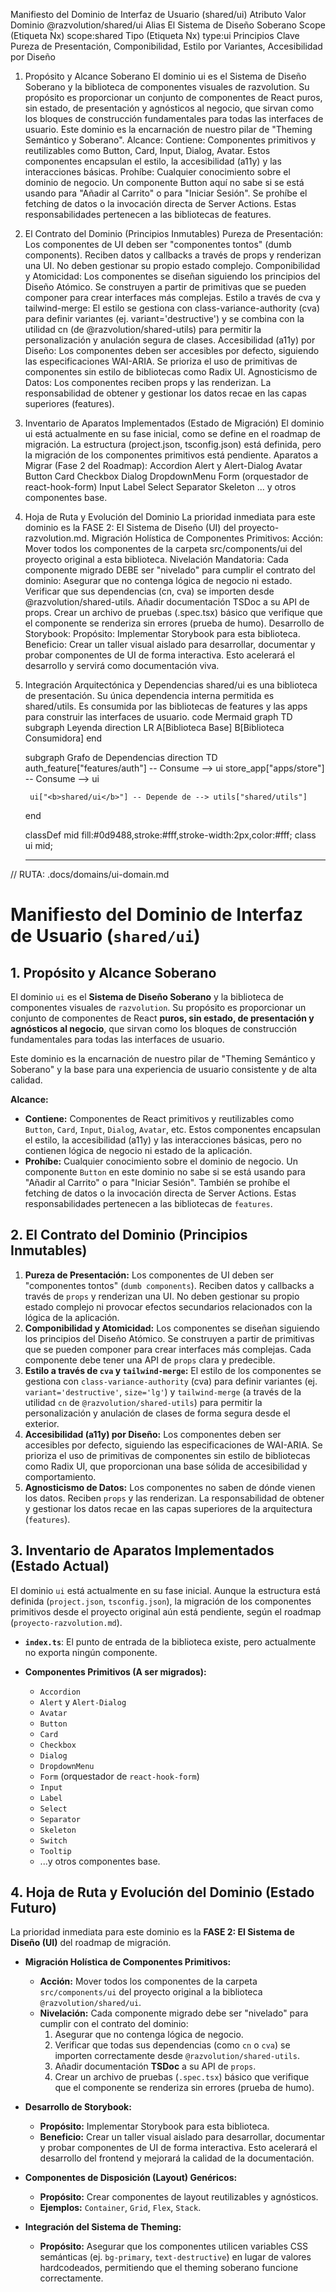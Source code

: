 Manifiesto del Dominio de Interfaz de Usuario (shared/ui)
Atributo	Valor
Dominio	@razvolution/shared/ui
Alias	El Sistema de Diseño Soberano
Scope (Etiqueta Nx)	scope:shared
Tipo (Etiqueta Nx)	type:ui
Principios Clave	Pureza de Presentación, Componibilidad, Estilo por Variantes, Accesibilidad por Diseño
1. Propósito y Alcance Soberano
El dominio ui es el Sistema de Diseño Soberano y la biblioteca de componentes visuales de razvolution. Su propósito es proporcionar un conjunto de componentes de React puros, sin estado, de presentación y agnósticos al negocio, que sirvan como los bloques de construcción fundamentales para todas las interfaces de usuario.
Este dominio es la encarnación de nuestro pilar de "Theming Semántico y Soberano".
Alcance:
Contiene: Componentes primitivos y reutilizables como Button, Card, Input, Dialog, Avatar. Estos componentes encapsulan el estilo, la accesibilidad (a11y) y las interacciones básicas.
Prohíbe: Cualquier conocimiento sobre el dominio de negocio. Un componente Button aquí no sabe si se está usando para "Añadir al Carrito" o para "Iniciar Sesión". Se prohíbe el fetching de datos o la invocación directa de Server Actions. Estas responsabilidades pertenecen a las bibliotecas de features.
2. El Contrato del Dominio (Principios Inmutables)
Pureza de Presentación: Los componentes de UI deben ser "componentes tontos" (dumb components). Reciben datos y callbacks a través de props y renderizan una UI. No deben gestionar su propio estado complejo.
Componibilidad y Atomicidad: Los componentes se diseñan siguiendo los principios del Diseño Atómico. Se construyen a partir de primitivas que se pueden componer para crear interfaces más complejas.
Estilo a través de cva y tailwind-merge: El estilo se gestiona con class-variance-authority (cva) para definir variantes (ej. variant='destructive') y se combina con la utilidad cn (de @razvolution/shared-utils) para permitir la personalización y anulación segura de clases.
Accesibilidad (a11y) por Diseño: Los componentes deben ser accesibles por defecto, siguiendo las especificaciones WAI-ARIA. Se prioriza el uso de primitivas de componentes sin estilo de bibliotecas como Radix UI.
Agnosticismo de Datos: Los componentes reciben props y las renderizan. La responsabilidad de obtener y gestionar los datos recae en las capas superiores (features).
3. Inventario de Aparatos Implementados (Estado de Migración)
El dominio ui está actualmente en su fase inicial, como se define en el roadmap de migración. La estructura (project.json, tsconfig.json) está definida, pero la migración de los componentes primitivos está pendiente.
Aparatos a Migrar (Fase 2 del Roadmap):
Accordion
Alert y Alert-Dialog
Avatar
Button
Card
Checkbox
Dialog
DropdownMenu
Form (orquestador de react-hook-form)
Input
Label
Select
Separator
Skeleton
... y otros componentes base.
4. Hoja de Ruta y Evolución del Dominio
La prioridad inmediata para este dominio es la FASE 2: El Sistema de Diseño (UI) del proyecto-razvolution.md.
Migración Holística de Componentes Primitivos:
Acción: Mover todos los componentes de la carpeta src/components/ui del proyecto original a esta biblioteca.
Nivelación Mandatoria: Cada componente migrado DEBE ser "nivelado" para cumplir el contrato del dominio:
Asegurar que no contenga lógica de negocio ni estado.
Verificar que sus dependencias (cn, cva) se importen desde @razvolution/shared-utils.
Añadir documentación TSDoc a su API de props.
Crear un archivo de pruebas (.spec.tsx) básico que verifique que el componente se renderiza sin errores (prueba de humo).
Desarrollo de Storybook:
Propósito: Implementar Storybook para esta biblioteca.
Beneficio: Crear un taller visual aislado para desarrollar, documentar y probar componentes de UI de forma interactiva. Esto acelerará el desarrollo y servirá como documentación viva.
5. Integración Arquitectónica y Dependencias
shared/ui es una biblioteca de presentación. Su única dependencia interna permitida es shared/utils. Es consumida por las bibliotecas de features y las apps para construir las interfaces de usuario.
code
Mermaid
graph TD
    subgraph Leyenda
        direction LR
        A[Biblioteca Base]
        B[Biblioteca Consumidora]
    end

    subgraph Grafo de Dependencias
        direction TD
        auth_feature["features/auth"] -- Consume --> ui
        store_app["apps/store"] -- Consume --> ui

        ui["<b>shared/ui</b>"] -- Depende de --> utils["shared/utils"]
    end

    classDef mid fill:#0d9488,stroke:#fff,stroke-width:2px,color:#fff;
    class ui mid;

    ---

// RUTA: .docs/domains/ui-domain.md

# Manifiesto del Dominio de Interfaz de Usuario (`shared/ui`)

## 1. Propósito y Alcance Soberano

El dominio `ui` es el **Sistema de Diseño Soberano** y la biblioteca de componentes visuales de `razvolution`. Su propósito es proporcionar un conjunto de componentes de React **puros, sin estado, de presentación y agnósticos al negocio**, que sirvan como los bloques de construcción fundamentales para todas las interfaces de usuario.

Este dominio es la encarnación de nuestro pilar de "Theming Semántico y Soberano" y la base para una experiencia de usuario consistente y de alta calidad.

**Alcance:**

*   **Contiene:** Componentes de React primitivos y reutilizables como `Button`, `Card`, `Input`, `Dialog`, `Avatar`, etc. Estos componentes encapsulan el estilo, la accesibilidad (a11y) y las interacciones básicas, pero no contienen lógica de negocio ni estado de la aplicación.
*   **Prohíbe:** Cualquier conocimiento sobre el dominio de negocio. Un componente `Button` en este dominio no sabe si se está usando para "Añadir al Carrito" o para "Iniciar Sesión". También se prohíbe el fetching de datos o la invocación directa de Server Actions. Estas responsabilidades pertenecen a las bibliotecas de `features`.

## 2. El Contrato del Dominio (Principios Inmutables)

1.  **Pureza de Presentación:** Los componentes de UI deben ser "componentes tontos" (`dumb components`). Reciben datos y callbacks a través de `props` y renderizan una UI. No deben gestionar su propio estado complejo ni provocar efectos secundarios relacionados con la lógica de la aplicación.
2.  **Componibilidad y Atomicidad:** Los componentes se diseñan siguiendo los principios del Diseño Atómico. Se construyen a partir de primitivas que se pueden componer para crear interfaces más complejas. Cada componente debe tener una API de `props` clara y predecible.
3.  **Estilo a través de `cva` y `tailwind-merge`:** El estilo de los componentes se gestiona con `class-variance-authority` (cva) para definir variantes (ej. `variant='destructive'`, `size='lg'`) y `tailwind-merge` (a través de la utilidad `cn` de `@razvolution/shared-utils`) para permitir la personalización y anulación de clases de forma segura desde el exterior.
4.  **Accesibilidad (a11y) por Diseño:** Los componentes deben ser accesibles por defecto, siguiendo las especificaciones de WAI-ARIA. Se prioriza el uso de primitivas de componentes sin estilo de bibliotecas como Radix UI, que proporcionan una base sólida de accesibilidad y comportamiento.
5.  **Agnosticismo de Datos:** Los componentes no saben de dónde vienen los datos. Reciben `props` y las renderizan. La responsabilidad de obtener y gestionar los datos recae en las capas superiores de la arquitectura (`features`).

## 3. Inventario de Aparatos Implementados (Estado Actual)

El dominio `ui` está actualmente en su fase inicial. Aunque la estructura está definida (`project.json`, `tsconfig.json`), la migración de los componentes primitivos desde el proyecto original aún está pendiente, según el roadmap (`proyecto-razvolution.md`).

*   **`index.ts`**: El punto de entrada de la biblioteca existe, pero actualmente no exporta ningún componente.

*   **Componentes Primitivos (A ser migrados):**
    *   `Accordion`
    *   `Alert` y `Alert-Dialog`
    *   `Avatar`
    *   `Button`
    *   `Card`
    *   `Checkbox`
    *   `Dialog`
    *   `DropdownMenu`
    *   `Form` (orquestador de `react-hook-form`)
    *   `Input`
    *   `Label`
    *   `Select`
    *   `Separator`
    *   `Skeleton`
    *   `Switch`
    *   `Tooltip`
    *   ...y otros componentes base.

## 4. Hoja de Ruta y Evolución del Dominio (Estado Futuro)

La prioridad inmediata para este dominio es la **FASE 2: El Sistema de Diseño (UI)** del roadmap de migración.

*   **Migración Holística de Componentes Primitivos:**
    *   **Acción:** Mover todos los componentes de la carpeta `src/components/ui` del proyecto original a la biblioteca `@razvolution/shared/ui`.
    *   **Nivelación:** Cada componente migrado debe ser "nivelado" para cumplir con el contrato del dominio:
        1.  Asegurar que no contenga lógica de negocio.
        2.  Verificar que todas sus dependencias (como `cn` o `cva`) se importen correctamente desde `@razvolution/shared-utils`.
        3.  Añadir documentación **TSDoc** a su API de `props`.
        4.  Crear un archivo de pruebas (`.spec.tsx`) básico que verifique que el componente se renderiza sin errores (prueba de humo).

*   **Desarrollo de Storybook:**
    *   **Propósito:** Implementar Storybook para esta biblioteca.
    *   **Beneficio:** Crear un taller visual aislado para desarrollar, documentar y probar componentes de UI de forma interactiva. Esto acelerará el desarrollo del frontend y mejorará la calidad de la documentación.

*   **Componentes de Disposición (Layout) Genéricos:**
    *   **Propósito:** Crear componentes de layout reutilizables y agnósticos.
    *   **Ejemplos:** `Container`, `Grid`, `Flex`, `Stack`.

*   **Integración del Sistema de Theming:**
    *   **Propósito:** Asegurar que los componentes utilicen variables CSS semánticas (ej. `bg-primary`, `text-destructive`) en lugar de valores hardcodeados, permitiendo que el theming soberano funcione correctamente.

